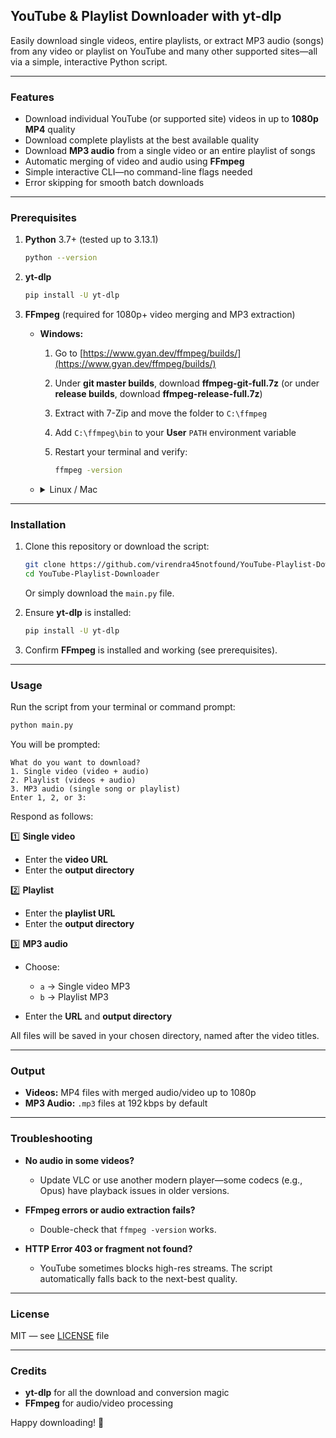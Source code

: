 ## YouTube & Playlist Downloader with yt-dlp

Easily download single videos, entire playlists, or extract MP3 audio (songs) from any video or playlist on YouTube and many other supported sites—all via a simple, interactive Python script.

---

### Features

* Download individual YouTube (or supported site) videos in up to **1080p MP4** quality
* Download complete playlists at the best available quality
* Download **MP3 audio** from a single video or an entire playlist of songs
* Automatic merging of video and audio using **FFmpeg**
* Simple interactive CLI—no command-line flags needed
* Error skipping for smooth batch downloads

---

### Prerequisites

1. **Python** 3.7+ (tested up to 3.13.1)

   ```bash
   python --version
   ```
2. **yt-dlp**

   ```bash
   pip install -U yt-dlp
   ```
3. **FFmpeg** (required for 1080p+ video merging and MP3 extraction)

   * **Windows:**

     1. Go to [https://www.gyan.dev/ffmpeg/builds/](https://www.gyan.dev/ffmpeg/builds/)
     2. Under **git master builds**, download **ffmpeg-git-full.7z** (or under **release builds**, download **ffmpeg-release-full.7z**)
     3. Extract with 7-Zip and move the folder to `C:\ffmpeg`
     4. Add `C:\ffmpeg\bin` to your **User** `PATH` environment variable
     5. Restart your terminal and verify:

        ```bash
        ffmpeg -version
        ```
   * <details>
     <summary>Linux / Mac</summary>

     **Linux (Debian/Ubuntu):**

     ```bash
     sudo apt update
     sudo apt install ffmpeg
     ```

     **macOS (Homebrew):**

     ```bash
     brew install ffmpeg
     ```

     </details>

---

### Installation

1. Clone this repository or download the script:

   ```bash
   git clone https://github.com/virendra45notfound/YouTube-Playlist-Downloader.git
   cd YouTube-Playlist-Downloader
   ```

   Or simply download the `main.py` file.
2. Ensure **yt-dlp** is installed:

   ```bash
   pip install -U yt-dlp
   ```
3. Confirm **FFmpeg** is installed and working (see prerequisites).

---

### Usage

Run the script from your terminal or command prompt:

```bash
python main.py
```

You will be prompted:

```
What do you want to download?
1. Single video (video + audio)
2. Playlist (videos + audio)
3. MP3 audio (single song or playlist)
Enter 1, 2, or 3:
```

Respond as follows:

1️⃣ **Single video**

* Enter the **video URL**
* Enter the **output directory**

2️⃣ **Playlist**

* Enter the **playlist URL**
* Enter the **output directory**

3️⃣ **MP3 audio**

* Choose:

  * `a` → Single video MP3
  * `b` → Playlist MP3
* Enter the **URL** and **output directory**

All files will be saved in your chosen directory, named after the video titles.

---

### Output

* **Videos:** MP4 files with merged audio/video up to 1080p
* **MP3 Audio:** `.mp3` files at 192 kbps by default

---

### Troubleshooting

* **No audio in some videos?**

  * Update VLC or use another modern player—some codecs (e.g., Opus) have playback issues in older versions.

* **FFmpeg errors or audio extraction fails?**

  * Double-check that `ffmpeg -version` works.

* **HTTP Error 403 or fragment not found?**

  * YouTube sometimes blocks high-res streams. The script automatically falls back to the next-best quality.

---

### License

MIT — see [LICENSE](LICENSE) file

---

### Credits

* **yt-dlp** for all the download and conversion magic
* **FFmpeg** for audio/video processing

Happy downloading! 🎉

